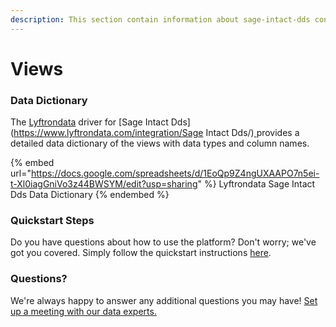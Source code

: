```yaml
---
description: This section contain information about sage-intact-dds connector views information
---
```


# Views

### Data Dictionary

The [Lyftrondata](https://www.lyftrondata.com/) driver for [Sage Intact Dds](https://www.lyftrondata.com/integration/Sage Intact Dds/)[ ](https://www.lyftrondata.com/integration/sage-intact-dds/)provides a detailed data dictionary of the views with data types and column names.

{% embed url="https://docs.google.com/spreadsheets/d/1EoQp9Z4ngUXAAPO7n5ei-t-Xl0iagGniVo3z44BWSYM/edit?usp=sharing" %}
Lyftrondata Sage Intact Dds Data Dictionary
{% endembed %}

### Quickstart Steps

Do you have questions about how to use the platform? Don't worry; we've got you covered. Simply follow the quickstart instructions [here](../../../../quickstart-steps.md).

### Questions? <a href="#questions" id="questions"></a>

We're always happy to answer any additional questions you may have! [Set up a meeting with our data experts.](https://www.lyftrondata.com/book-a-meeting/)


